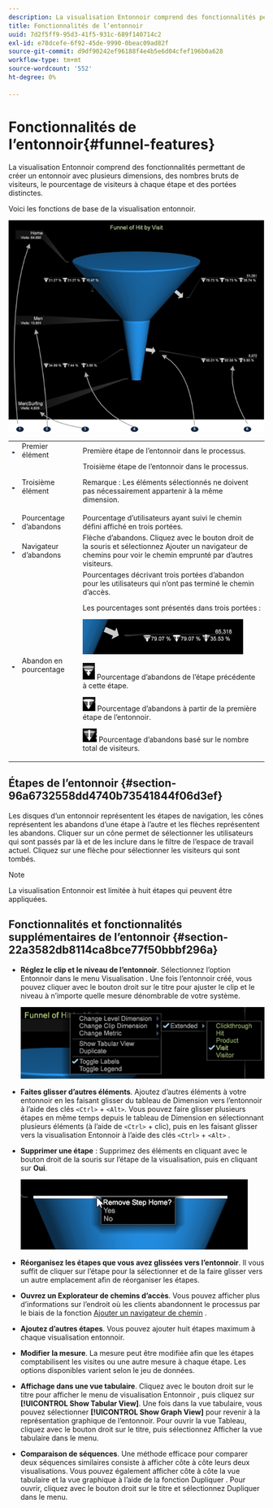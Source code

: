 ```yaml
---
description: La visualisation Entonnoir comprend des fonctionnalités permettant de créer un entonnoir avec plusieurs dimensions, des nombres bruts de visiteurs, le pourcentage de visiteurs à chaque étape et des portées distinctes.
title: Fonctionnalités de l’entonnoir
uuid: 7d2f5ff9-95d3-41f5-931c-689f140714c2
exl-id: e78dcefe-6f92-45de-9990-0beac09ad82f
source-git-commit: d9df90242ef96188f4e4b5e6d04cfef196b0a628
workflow-type: tm+mt
source-wordcount: '552'
ht-degree: 0%

---
```


# Fonctionnalités de l’entonnoir{#funnel-features}

La visualisation Entonnoir comprend des fonctionnalités permettant de créer un entonnoir avec plusieurs dimensions, des nombres bruts de visiteurs, le pourcentage de visiteurs à chaque étape et des portées distinctes.

Voici les fonctions de base de la visualisation entonnoir.

![](assets/funnel_visualization_capture.png)

<table id="table_49A08740CEE74D64B6F9C37CD91F1AE5"> 
 <tbody> 
  <tr> 
   <td colname="col01"> <img id="image_0C1701833FE049708CE38ADEB5EC7EEF" src="assets/funnel_visualization_capture_1.png" /> </td> 
   <td colname="col1"> Premier élément </td> 
   <td colname="col2"> Première étape de l’entonnoir dans le processus. </td> 
  </tr> 
  <tr> 
   <td colname="col01"> <img id="image_EF8AF94D833B4A249959B76F8FAF2318" src="assets/funnel_visualization_capture_2.png" /> </td> 
   <td colname="col1"> Troisième élément </td> 
   <td colname="col2">Troisième étape de l’entonnoir dans le processus. <p><p>Remarque :  Les éléments sélectionnés ne doivent pas nécessairement appartenir à la même dimension. </p></p></td> 
  </tr> 
  <tr> 
   <td colname="col01"> <img id="image_F3C5130B52234FAC9DEB50279F94FF90" src="assets/funnel_visualization_capture_3.png" /> </td> 
   <td colname="col1"> Pourcentage d’abandons </td> 
   <td colname="col2"> Pourcentage d’utilisateurs ayant suivi le chemin défini affiché en trois portées. </td> 
  </tr> 
  <tr> 
   <td colname="col01"> <img id="image_3F030396CEB14528980F5B965113BD36" src="assets/funnel_visualization_capture_4.png" /> </td> 
   <td colname="col1"> Navigateur d’abandons </td> 
   <td colname="col2">Flèche d’abandons. Cliquez avec le bouton droit de la souris et sélectionnez <span class="uicontrol"> Ajouter un navigateur de chemins</span> pour voir le chemin emprunté par d’autres visiteurs. </td> 
  </tr> 
  <tr> 
   <td colname="col01"> <img id="image_0DA7567BDBDF4BEF9CA840D2F88A414E" src="assets/funnel_visualization_capture_5.png" /> </td> 
   <td colname="col1"> Abandon en pourcentage </td> 
   <td colname="col2">Pourcentages décrivant trois portées d’abandon pour les utilisateurs qui n’ont pas terminé le chemin d’accès. <p>Les pourcentages sont présentés dans trois portées : </p><p><img id="image_B85C46DDF12C41D5BF213D5F9DC04967" placement="break" src="assets/funnel_path_browser_5.png" /></p><p><img id="image_BC37007D7B4B425C8F87905CE68F0114" src="assets/funnel_path_browser_6.png" /> Pourcentage d’abandons de l’étape précédente à cette étape. </p><p><img id="image_B10866B083424360AFF1B19E836A94CF" src="assets/funnel_path_browser_7.png" /> Pourcentage d’abandons à partir de la première étape de l’entonnoir. </p><p><img id="image_19B9AE916B584E18A82F5D5E10674414" src="assets/funnel_path_browser_8.png" /> Pourcentage d’abandons basé sur le nombre total de visiteurs. </p></td> 
  </tr> 
 </tbody> 
</table>

## Étapes de l’entonnoir {#section-96a6732558dd4740b73541844f06d3ef}

Les disques d’un entonnoir représentent les étapes de navigation, les cônes représentent les abandons d’une étape à l’autre et les flèches représentent les abandons. Cliquer sur un cône permet de sélectionner les utilisateurs qui sont passés par là et de les inclure dans le filtre de l’espace de travail actuel. Cliquez sur une flèche pour sélectionner les visiteurs qui sont tombés.

>[!NOTE]
>
>La visualisation Entonnoir est limitée à huit étapes qui peuvent être appliquées.

## Fonctionnalités et fonctionnalités supplémentaires de l’entonnoir {#section-22a3582db8114ca8bce77f50bbbf296a}

* **Réglez le clip et le niveau de l’entonnoir**. Sélectionnez l’option Entonnoir dans le menu Visualisation . Une fois l’entonnoir créé, vous pouvez cliquer avec le bouton droit sur le titre pour ajuster le clip et le niveau à n’importe quelle mesure dénombrable de votre système.

   ![](assets/funnel_path_browser_9.png)

* **Faites glisser d’autres éléments**. Ajoutez d’autres éléments à votre entonnoir en les faisant glisser du tableau de Dimension vers l’entonnoir à l’aide des clés `<Ctrl>` + `<Alt>`. Vous pouvez faire glisser plusieurs étapes en même temps depuis le tableau de Dimension en sélectionnant plusieurs éléments (à l’aide de `<Ctrl>` + clic), puis en les faisant glisser vers la visualisation Entonnoir à l’aide des clés `<Ctrl>` + `<Alt>` .
* **Supprimer une étape** : Supprimez des éléments en cliquant avec le bouton droit de la souris sur l’étape de la visualisation, puis en cliquant sur  **Oui**.

   ![](assets/funnel_path_browser_4.png)

* **Réorganisez les étapes que vous avez glissées vers l’entonnoir**. Il vous suffit de cliquer sur l’étape pour la sélectionner et de la faire glisser vers un autre emplacement afin de réorganiser les étapes.
* **Ouvrez un Explorateur de chemins d’accès**. Vous pouvez afficher plus d’informations sur l’endroit où les clients abandonnent le processus par le biais de la fonction [Ajouter un navigateur de chemin](../../../../home/c-get-started/c-analysis-vis/c-funnel-visualization/c-path-browser-funnel.md#concept-b0cedf7a28ae422696ded1258c9a4119) .

* **Ajoutez d’autres étapes**. Vous pouvez ajouter huit étapes maximum à chaque visualisation entonnoir.
* **Modifier la mesure**. La mesure peut être modifiée afin que les étapes comptabilisent les visites ou une autre mesure à chaque étape. Les options disponibles varient selon le jeu de données.
* **Affichage dans une vue tabulaire**. Cliquez avec le bouton droit sur le titre pour afficher le menu de visualisation Entonnoir , puis cliquez sur **[!UICONTROL Show Tabular View]**. Une fois dans la vue tabulaire, vous pouvez sélectionner **[!UICONTROL Show Graph View]** pour revenir à la représentation graphique de l’entonnoir. Pour ouvrir la vue Tableau, cliquez avec le bouton droit sur le titre, puis sélectionnez Afficher la vue tabulaire dans le menu.

* **Comparaison de séquences**. Une méthode efficace pour comparer deux séquences similaires consiste à afficher côte à côte leurs deux visualisations. Vous pouvez également afficher côte à côte la vue tabulaire et la vue graphique à l’aide de la fonction Dupliquer . Pour ouvrir, cliquez avec le bouton droit sur le titre et sélectionnez Dupliquer dans le menu.
